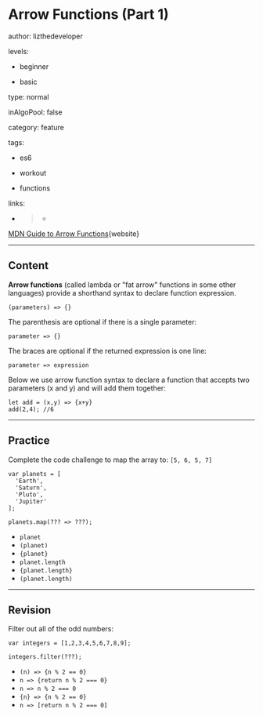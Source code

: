 # Arrow Functions (Part 1)
author: lizthedeveloper

levels:

  - beginner

  - basic

type: normal

inAlgoPool: false

category: feature

tags:

  - es6

  - workout

  - functions

links:

  - >-
  [MDN Guide to Arrow Functions](https://developer.mozilla.org/en-US/docs/Web/JavaScript/Reference/Functions/Arrow_functions){website}

---
## Content

**Arrow functions** (called lambda or "fat arrow" functions in some other languages) provide a shorthand syntax to declare function expression.

```
(parameters) => {}
```

The parenthesis are optional if there is a single parameter:

```
parameter => {}
```

The braces are optional if the returned expression is one line:

```
parameter => expression
```

Below we use arrow function syntax to declare a function that accepts two parameters (x and y) and will add them together:

```
let add = (x,y) => {x+y}
add(2,4); //6
```

---
## Practice

Complete the code challenge to map the array to: `[5, 6, 5, 7]`
```
var planets = [
  'Earth',
  'Saturn',
  'Pluto',
  'Jupiter'
];

planets.map(??? => ???);
```
* `planet`
* `(planet)`
* `{planet}`
* `planet.length`
* `{planet.length}`
* `(planet.length)`

---
## Revision

Filter out all of the odd numbers:

```
var integers = [1,2,3,4,5,6,7,8,9];

integers.filter(???);
```

* `(n) => {n % 2 == 0}`
* `n => {return n % 2 === 0}`
* `n => n % 2 === 0`
* `{n} => {n % 2 == 0}`
* `n => [return n % 2 === 0]`
